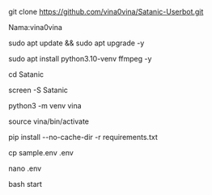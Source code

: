 git clone https://github.com/vina0vina/Satanic-Userbot.git

Nama:vina0vina

sudo apt update && sudo apt upgrade -y

sudo apt install python3.10-venv ffmpeg -y

cd Satanic

screen -S Satanic

python3 -m venv vina

source vina/bin/activate

pip install --no-cache-dir -r requirements.txt

cp sample.env .env

nano .env

bash start
